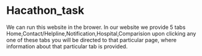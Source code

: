 # Hacathon_task
We can run this website in the brower.
In our website we provide 5 tabs Home,Contact/Helpline,Notification,Hospital,Comparision upon clicking any one of these tabs you will be directed to that particular page, where information about that particular tab is provided.
